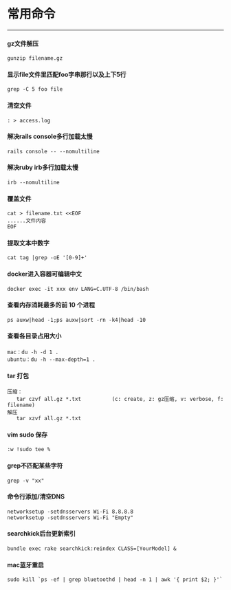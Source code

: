 # 常用命令
---

#### gz文件解压
```
gunzip filename.gz
```

#### 显示file文件里匹配foo字串那行以及上下5行
```
grep -C 5 foo file
```

#### 清空文件
```
: > access.log
```

#### 解决rails console多行加载太慢
```
rails console -- --nomultiline
```

#### 解决ruby irb多行加载太慢
```
irb --nomultiline
```

#### 覆盖文件
```
cat > filename.txt <<EOF
......文件内容
EOF
```

#### 提取文本中数字
```
cat tag |grep -oE '[0-9]+'
```

#### docker进入容器可编辑中文
```
docker exec -it xxx env LANG=C.UTF-8 /bin/bash
```

#### 查看内存消耗最多的前 10 个进程
```
ps auxw|head -1;ps auxw|sort -rn -k4|head -10  
```

#### 查看各目录占用大小
```
mac：du -h -d 1 .
ubuntu：du -h --max-depth=1 .
```

#### tar 打包
```
压缩：
   tar czvf all.gz *.txt          (c: create, z: gz压缩, v: verbose, f: filename)
解压
   tar xzvf all.gz *.txt
```

#### vim sudo 保存
```
:w !sudo tee %

```
#### grep不匹配某些字符
```
grep -v "xx"
```

#### 命令行添加/清空DNS
```
networksetup -setdnsservers Wi-Fi 8.8.8.8
networksetup -setdnsservers Wi-Fi "Empty"
```

#### searchkick后台更新索引
```
bundle exec rake searchkick:reindex CLASS=[YourModel] &
```

#### mac蓝牙重启
```
sudo kill `ps -ef | grep bluetoothd | head -n 1 | awk '{ print $2; }'`
```
